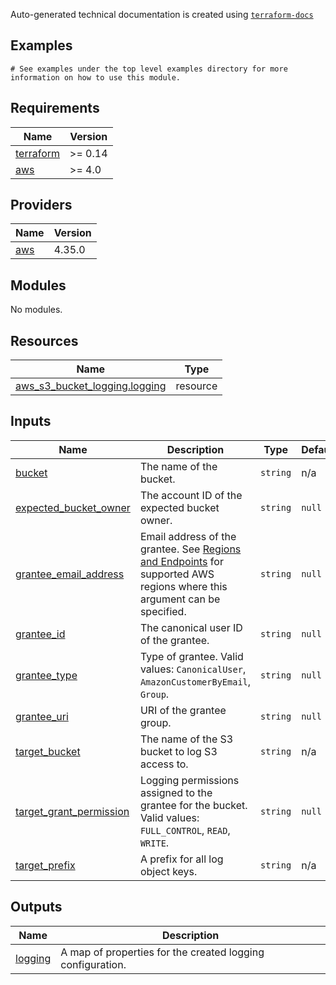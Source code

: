 <!-- BEGINNING OF PRE-COMMIT-TERRAFORM DOCS HOOK -->

Auto-generated technical documentation is created using [`terraform-docs`](https://terraform-docs.io/)
## Examples

```hcl
# See examples under the top level examples directory for more information on how to use this module.
```

## Requirements

| Name | Version |
|------|---------|
| <a name="requirement_terraform"></a> [terraform](#requirement\_terraform) | >= 0.14 |
| <a name="requirement_aws"></a> [aws](#requirement\_aws) | >= 4.0 |

## Providers

| Name | Version |
|------|---------|
| <a name="provider_aws"></a> [aws](#provider\_aws) | 4.35.0 |

## Modules

No modules.

## Resources

| Name | Type |
|------|------|
| [aws_s3_bucket_logging.logging](https://registry.terraform.io/providers/hashicorp/aws/latest/docs/resources/s3_bucket_logging) | resource |

## Inputs

| Name | Description | Type | Default | Required |
|------|-------------|------|---------|:--------:|
| <a name="input_bucket"></a> [bucket](#input\_bucket) | The name of the bucket. | `string` | n/a | yes |
| <a name="input_expected_bucket_owner"></a> [expected\_bucket\_owner](#input\_expected\_bucket\_owner) | The account ID of the expected bucket owner. | `string` | `null` | no |
| <a name="input_grantee_email_address"></a> [grantee\_email\_address](#input\_grantee\_email\_address) | Email address of the grantee. See [Regions and Endpoints](https://docs.aws.amazon.com/general/latest/gr/rande.html#s3_region) for supported AWS regions where this argument can be specified. | `string` | `null` | no |
| <a name="input_grantee_id"></a> [grantee\_id](#input\_grantee\_id) | The canonical user ID of the grantee. | `string` | `null` | no |
| <a name="input_grantee_type"></a> [grantee\_type](#input\_grantee\_type) | Type of grantee. Valid values: `CanonicalUser`, `AmazonCustomerByEmail`, `Group`. | `string` | `null` | no |
| <a name="input_grantee_uri"></a> [grantee\_uri](#input\_grantee\_uri) | URI of the grantee group. | `string` | `null` | no |
| <a name="input_target_bucket"></a> [target\_bucket](#input\_target\_bucket) | The name of the S3 bucket to log S3 access to. | `string` | n/a | yes |
| <a name="input_target_grant_permission"></a> [target\_grant\_permission](#input\_target\_grant\_permission) | Logging permissions assigned to the grantee for the bucket. Valid values: `FULL_CONTROL`, `READ`, `WRITE`. | `string` | `null` | no |
| <a name="input_target_prefix"></a> [target\_prefix](#input\_target\_prefix) | A prefix for all log object keys. | `string` | n/a | yes |

## Outputs

| Name | Description |
|------|-------------|
| <a name="output_logging"></a> [logging](#output\_logging) | A map of properties for the created logging configuration. |


<!-- END OF PRE-COMMIT-TERRAFORM DOCS HOOK -->

